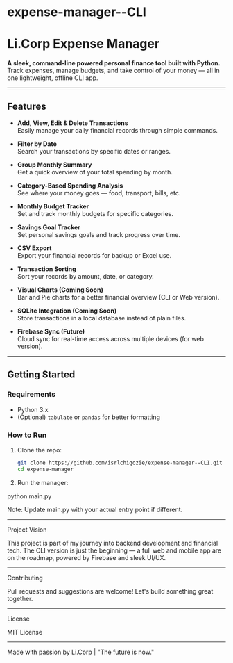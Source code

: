 # expense-manager--CLI

 # Li.Corp Expense Manager 

**A sleek, command-line powered personal finance tool built with Python.**  
Track expenses, manage budgets, and take control of your money — all in one lightweight, offline CLI app.

---

## **Features**
- **Add, View, Edit & Delete Transactions**  
  Easily manage your daily financial records through simple commands.

- **Filter by Date**  
  Search your transactions by specific dates or ranges.

- **Group Monthly Summary**  
  Get a quick overview of your total spending by month.

- **Category-Based Spending Analysis**  
  See where your money goes — food, transport, bills, etc.

- **Monthly Budget Tracker**  
  Set and track monthly budgets for specific categories.

- **Savings Goal Tracker**  
  Set personal savings goals and track progress over time.

- **CSV Export**  
  Export your financial records for backup or Excel use.

- **Transaction Sorting**  
  Sort your records by amount, date, or category.

- **Visual Charts (Coming Soon)**  
  Bar and Pie charts for a better financial overview (CLI or Web version).

- **SQLite Integration (Coming Soon)**  
  Store transactions in a local database instead of plain files.

- **Firebase Sync (Future)**  
  Cloud sync for real-time access across multiple devices (for web version).

---

## **Getting Started**

### Requirements
- Python 3.x
- (Optional) `tabulate` or `pandas` for better formatting

### How to Run
1. Clone the repo:
   ```bash
   git clone https://github.com/isrlchigozie/expense-manager--CLI.git
   cd expense-manager

2. Run the manager:
   
python main.py



Note: Update main.py with your actual entry point if different.




---

Project Vision

This project is part of my journey into backend development and financial tech. The CLI version is just the beginning — a full web and mobile app are on the roadmap, powered by Firebase and sleek UI/UX.


---

Contributing

Pull requests and suggestions are welcome! Let's build something great together.


---

License

MIT License


---

Made with passion by Li.Corp | "The future is now."
